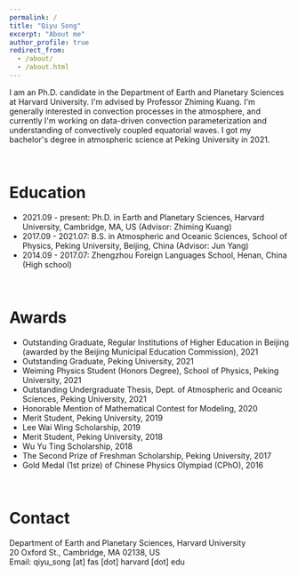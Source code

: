 ```yaml
---
permalink: /
title: "Qiyu Song"
excerpt: "About me"
author_profile: true
redirect_from: 
  - /about/
  - /about.html
---
```


I am an Ph.D. candidate in the Department of Earth and Planetary Sciences at Harvard University. I'm advised by Professor Zhiming Kuang. I'm generally interested in convection processes in the atmosphere, and currently I'm working on data-driven convection parameterization and understanding of convectively coupled equatorial waves. I got my bachelor's degree in atmospheric science at Peking University in 2021.

<br>

Education
======
* 2021.09 - present: Ph.D. in Earth and Planetary Sciences, Harvard University, Cambridge, MA, US (Advisor: Zhiming Kuang)
* 2017.09 - 2021.07: B.S. in Atmospheric and Oceanic Sciences, School of Physics, Peking University, Beijing, China (Advisor: Jun Yang)
* 2014.09 - 2017.07: Zhengzhou Foreign Languages School, Henan, China (High school)

<br>

Awards
======
* Outstanding Graduate, Regular Institutions of Higher Education in Beijing (awarded by the Beijing Municipal Education Commission), 2021
* Outstanding Graduate, Peking University, 2021
* Weiming Physics Student (Honors Degree), School of Physics, Peking University, 2021
* Outstanding Undergraduate Thesis, Dept. of Atmospheric and Oceanic Sciences, Peking University, 2021
* Honorable Mention of Mathematical Contest for Modeling, 2020
* Merit Student, Peking University, 2019
* Lee Wai Wing Scholarship, 2019
* Merit Student, Peking University, 2018
* Wu Yu Ting Scholarship, 2018
* The Second Prize of Freshman Scholarship, Peking University, 2017
* Gold Medal (1st prize) of Chinese Physics Olympiad (CPhO), 2016

<br>

Contact
======
Department of Earth and Planetary Sciences, Harvard University<br>
20 Oxford St., Cambridge, MA 02138, US<br>
Email: qiyu_song \[at\] fas \[dot\] harvard \[dot\] edu
